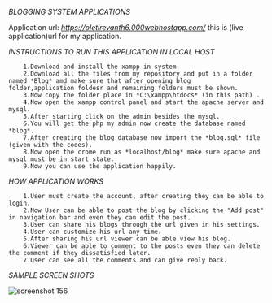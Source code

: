 *BLOGGING SYSTEM APPLICATIONS*


Application url: *https://oletirevanth6.000webhostapp.com/*  this is (live application)url for my application.

 *INSTRUCTIONS TO RUN THIS APPLICATION IN LOCAL HOST*
      
        1.Download and install the xampp in system.
        2.Download all the files from my repository and put in a folder named *Blog* amd make sure that after opening blog			  folder,application foldesr and remaining folders must be shown.
        3.Now copy the folder place in *C:\xampp\htdocs* (in this path) .
        4.Now open the xampp control panel and start the apache server and mysql.
        5.After starting click on the admin besides the mysql.
        6.You will get the php my admin now create the database named *blog*.
        7.After creating the blog database now import the *blog.sql* file (given with the codes).
        8.Now open the crome run as *localhost/blog* make sure apache and mysql must be in start state.
        9.Now you can use the application happily.
        
 *HOW APPLICATION WORKS*
      
        1.User must create the account, after creating they can be able to login.
        2.Now User can be able to post the blog by clicking the "Add post" in navigation bar and even they can edit the post.
        3.User can share his blogs through the url given in his settings.
        4.User can customize his url any time.
        5.After sharing his url viewer can be able view his blog.
        6.Viewer can be able to comment to the posts even they can delete the comment if they dissatisfied later.
        7.User can see all the comments and can give reply back.
        
        
   *SAMPLE SCREEN SHOTS*
       
![screenshot 156](https://user-images.githubusercontent.com/28429834/48701011-779b4b80-ec13-11e8-8abd-8c208b967dfd.png)




